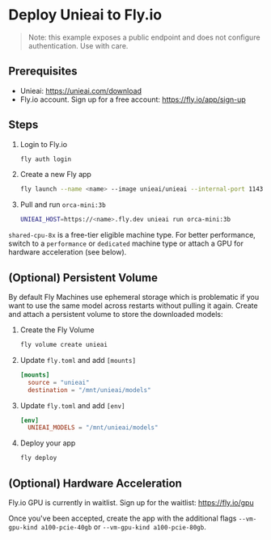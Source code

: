 # Deploy Unieai to Fly.io

> Note: this example exposes a public endpoint and does not configure authentication. Use with care.

## Prerequisites

- Unieai: https://unieai.com/download
- Fly.io account. Sign up for a free account: https://fly.io/app/sign-up

## Steps

1. Login to Fly.io

    ```bash
    fly auth login
    ```

1. Create a new Fly app

    ```bash
    fly launch --name <name> --image unieai/unieai --internal-port 11434 --vm-size shared-cpu-8x --now
    ```

1. Pull and run `orca-mini:3b`

    ```bash
    UNIEAI_HOST=https://<name>.fly.dev unieai run orca-mini:3b
    ```

`shared-cpu-8x` is a free-tier eligible machine type. For better performance, switch to a `performance` or `dedicated` machine type or attach a GPU for hardware acceleration (see below).

## (Optional) Persistent Volume

By default Fly Machines use ephemeral storage which is problematic if you want to use the same model across restarts without pulling it again. Create and attach a persistent volume to store the downloaded models:

1. Create the Fly Volume

    ```bash
    fly volume create unieai
    ```

1. Update `fly.toml` and add `[mounts]`

    ```toml
    [mounts]
      source = "unieai"
      destination = "/mnt/unieai/models"
    ```

1. Update `fly.toml` and add `[env]`

    ```toml
    [env]
      UNIEAI_MODELS = "/mnt/unieai/models"
    ```

1. Deploy your app

    ```bash
    fly deploy
    ```

## (Optional) Hardware Acceleration

Fly.io GPU is currently in waitlist. Sign up for the waitlist: https://fly.io/gpu

Once you've been accepted, create the app with the additional flags `--vm-gpu-kind a100-pcie-40gb` or `--vm-gpu-kind a100-pcie-80gb`.
